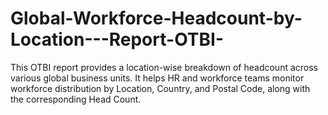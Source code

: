 # Global-Workforce-Headcount-by-Location---Report-OTBI-
This OTBI report provides a location-wise breakdown of headcount across various global business units. It helps HR and workforce teams monitor workforce distribution by Location, Country, and Postal Code, along with the corresponding Head Count.
